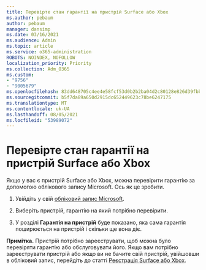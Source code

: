 ```yaml
---
title: Перевірте стан гарантії на пристрій Surface або Xbox
ms.author: pebaum
author: pebaum
manager: dansimp
ms.date: 03/16/2021
ms.audience: Admin
ms.topic: article
ms.service: o365-administration
ROBOTS: NOINDEX, NOFOLLOW
localization_priority: Priority
ms.collection: Adm_O365
ms.custom:
- "9756"
- "9005679"
ms.openlocfilehash: 83dd648705c4ee4e58fcf53d0b2b2ba04d2c80128e826d39fbb2061eb547f63e
ms.sourcegitcommit: b5f7da89a650d2915dc652449623c78be6247175
ms.translationtype: MT
ms.contentlocale: uk-UA
ms.lasthandoff: 08/05/2021
ms.locfileid: "53989072"
---
```

# <a name="check-the-warranty-status-for-a-surface-or-xbox-device"></a>Перевірте стан гарантії на пристрій Surface або Xbox

Якщо у вас є пристрій Surface або Xbox, можна перевірити гарантію за допомогою облікового запису Microsoft. Ось як це зробити.

1. Увійдіть у свій [обліковий запис Microsoft](https://account.microsoft.com/devices/). 

1. Виберіть пристрій, гарантію на який потрібно перевірити.

1. У розділі **Гарантія на пристрій** буде показано, яка сама гарантія поширюється на пристрій і скільки ще вона діє.

**Примітка.** Пристрій потрібно зареєструвати, щоб можна було перевіряти гарантію або обслуговувати його. Якщо вам потрібно зареєструвати пристрій або якщо ви не бачите свій пристрій, увійшовши в обліковий запис, перейдіть до статті [Реєстрація Surface або Xbox](https://support.microsoft.com/surface/register-your-surface-or-xbox-fd7d73f8-b0e6-c9fa-e83b-0b64652e2376).
